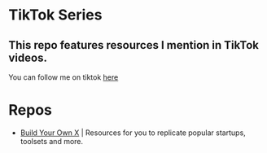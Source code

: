 # TikTok Series

## This repo features resources I mention in TikTok videos.

You can follow me on tiktok [here](https://tiktok.com/@cameronblackwoodcode)

# Repos

- [Build Your Own X](https://github.com/codecrafters-io/build-your-own-x) | Resources for you to replicate popular startups, toolsets and more.
